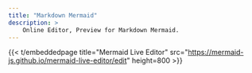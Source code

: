 ```yaml
---
title: "Markdown Mermaid"
description: >
    Online Editor, Preview for Markdown Mermaid.
---
```


{{< t/embeddedpage title="Mermaid Live Editor" src="https://mermaid-js.github.io/mermaid-live-editor/edit" height=800 >}}

